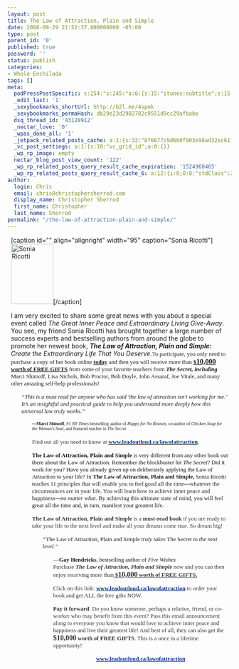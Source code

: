 ```yaml
---
layout: post
title: The Law of Attraction, Plain and Simple
date: 2008-09-29 21:52:37.000000000 -05:00
type: post
parent_id: '0'
published: true
password: ''
status: publish
categories:
- Whole Enchilada
tags: []
meta:
  podPressPostSpecific: s:254:"s:245:"a:6:{s:15:"itunes:subtitle";s:15:"##PostExcerpt##";s:14:"itunes:summary";s:15:"##PostExcerpt##";s:15:"itunes:keywords";s:17:"##WordPressCats##";s:13:"itunes:author";s:10:"##Global##";s:15:"itunes:explicit";s:2:"No";s:12:"itunes:block";s:2:"No";}";";
  _edit_last: '1'
  _sexybookmarks_shortUrl: http://b2l.me/4spmk
  _sexybookmarks_permaHash: db29e23d2982782c9551d9cc29afbabe
  dsq_thread_id: '43128912'
  _nectar_love: '0'
  _wpas_done_all: '1'
  _jetpack_related_posts_cache: a:1:{s:32:"8f6677c9d6b0f903e98ad32ec61f8deb";a:2:{s:7:"expires";i:1504198640;s:7:"payload";a:3:{i:0;a:1:{s:2:"id";i:347;}i:1;a:1:{s:2:"id";i:1110;}i:2;a:1:{s:2:"id";i:1285;}}}}
  _vc_post_settings: a:1:{s:10:"vc_grid_id";a:0:{}}
  _wp_rp_image: empty
  nectar_blog_post_view_count: '122'
  _wp_rp_related_posts_query_result_cache_expiration: '1524960465'
  _wp_rp_related_posts_query_result_cache_6: a:12:{i:0;O:8:"stdClass":2:{s:7:"post_id";s:4:"1285";s:5:"score";s:17:"63.11700900330271";}i:1;O:8:"stdClass":2:{s:7:"post_id";s:3:"398";s:5:"score";s:17:"58.71017018982042";}i:2;O:8:"stdClass":2:{s:7:"post_id";s:3:"737";s:5:"score";s:17:"55.07185330295735";}i:3;O:8:"stdClass":2:{s:7:"post_id";s:3:"427";s:5:"score";s:17:"50.80193692594082";}i:4;O:8:"stdClass":2:{s:7:"post_id";s:4:"1373";s:5:"score";s:17:"48.26945853940958";}i:5;O:8:"stdClass":2:{s:7:"post_id";s:3:"831";s:5:"score";s:17:"48.26945853940958";}i:6;O:8:"stdClass":2:{s:7:"post_id";s:3:"393";s:5:"score";s:17:"48.26945853940958";}i:7;O:8:"stdClass":2:{s:7:"post_id";s:3:"333";s:5:"score";s:17:"44.81047237861496";}i:8;O:8:"stdClass":2:{s:7:"post_id";s:4:"4550";s:5:"score";s:17:"44.69708169127584";}i:9;O:8:"stdClass":2:{s:7:"post_id";s:3:"383";s:5:"score";s:17:"41.94373827972951";}i:10;O:8:"stdClass":2:{s:7:"post_id";s:3:"356";s:5:"score";s:17:"41.94373827972951";}i:11;O:8:"stdClass":2:{s:7:"post_id";s:3:"604";s:5:"score";s:17:"41.23809553048123";}}
author:
  login: Chris
  email: chris@christophersherrod.com
  display_name: Christopher Sherrod
  first_name: Christopher
  last_name: Sherrod
permalink: "/the-law-of-attraction-plain-and-simple/"
---
```

<div style="margin: 1ex;">
<div>
<p><span style="font-size: small; font-family: Georgia; color: #333333;"> </span></p>
<p>[caption id="" align="alignright" width="95" caption="Sonia Ricotti"]<a href="http://www.leadoutloud.ca/lawofattraction/" rel="nofollow"><img title="Sonia Ricotti" src="http://www.leadoutloud.ca/lawofattraction/images/stsonia.jpg" alt="Sonia Ricotti" width="95" height="135" / rel="nofollow"/></a>[/caption]</p>
<p>I am very excited to  share some great news with you about a special event called <em>The Great  Inner Peace and Extraordinary Living Give-Away</em>. You see, my friend  Sonia Ricotti has brought together a large number of success experts  and bestselling authors from around the globe to promote her newest  book, <strong><em>The Law of Attraction, Plain and Simple: </em></strong> <em>Create the Extraordinary Life That You Deserve.</em><span style="font-size: small; font-family: Georgia;">To participate, you only need to purchase  a copy of her book online <strong><span style="text-decoration: underline;">today</span></strong> and then you will receive  more than <strong><span style="text-decoration: underline;">$</span></strong></span><span style="font-size: medium; font-family: Georgia;"><strong><span style="text-decoration: underline;">10,000</span></strong></span><span style="font-size: small; font-family: Georgia;"><strong><span style="text-decoration: underline;"> worth of FREE GIFTS</span></strong> from some  of your favorite teachers from <strong><em>The Secret, including</em></strong> Marci  Shimoff, Lisa Nichols, Bob Proctor, Bob Doyle, John Assaraf, Joe Vitale,  and many other amazing self-help professionals!</span></p>
<ul /><span style="font-size: small; font-family: Georgia;"><em>“This is a must read for anyone  who has said </em></span><span style="font-size: small; font-family: Arial;"><em>‘</em></span><span style="font-size: small; font-family: Georgia;"><em>the law of attraction isn’t working for  me.’ It’s an insightful and practical guide to help you understand  more deeply how this universal law truly works.”</em></span></p>
<ul /><span style="font-size: x-small; font-family: Georgia;"><strong>—Marci Shimoff</strong>, #1 <em> NY Times</em> bestselling author of <em>Happy for No Reason</em>, co-author  of <em>Chicken Soup for the Woman's Soul</em>, and featured teacher in <em> The Secret</em><br />
</span><br />
<span style="font-size: small; font-family: Georgia; color: #333333;">Find out all you need  to know at </span><a href="http://www.leadoutloud.ca/lawofattraction/" target="_blank" rel="nofollow"><span style="font-size: small; font-family: Georgia; color: #003399;" rel="nofollow"><strong rel="nofollow">www.leadoutloud.ca/lawofattraction</strong></span></a><span style="font-size: small; font-family: Georgia; color: #333333;">.</span></p>
<p><span style="font-size: small; font-family: Georgia;"><strong>The Law of Attraction,</strong> <strong>Plain  and Simple</strong> is very different from any other book out there about  the Law of Attraction. Remember the blockbuster hit <em>The Secret</em>?  Did it work for you? Have you already given up on deliberately applying  the Law of Attraction to your life? In <strong>The Law of Attraction,</strong> <strong> Plain and Simple,</strong> Sonia Ricotti teaches 11 principles that will  enable you to feel good all the time</span><span style="font-size: small; font-family: Arial;">—</span><span style="font-size: small; font-family: Georgia;">whatever the circumstances are in your life.  You will learn how to achieve inner peace and happiness</span><span style="font-size: small; font-family: Arial;">—</span><span style="font-size: small; font-family: Georgia;"><em>no matter what</em>. By achieving this ultimate  state of mind, you will feel great all the time and, in turn, manifest  your greatest life.</span></p>
<p><span style="font-size: small; font-family: Georgia; color: #333333;"> <strong>The Law of Attraction,  Plain and Simple</strong> is a <strong>must-read book</strong> if you are ready to  take your life to the next level and make all your dreams come true.  So dream big!</span></p>
<ul /><span style="font-size: small; font-family: Times New Roman;"><em>“</em>The Law of Attraction,  Plain and Simple<em> truly takes </em> The Secret<em> to the next level.”</em></span></p>
<ul /><span style="font-size: small; font-family: Times New Roman;">—<strong>Gay Hendricks</strong>,  bestselling author of <em>Five Wishes</em></span><br />
<span style="font-size: small; font-family: Georgia; color: #333333;">Purchase <strong><em>The  Law of Attraction, Plain and Simple</em></strong> now and you can then enjoy  receiving more than<strong><span style="text-decoration: underline;"> $</span></strong></span><span style="font-size: medium; font-family: Georgia; color: #333333;"><strong><span style="text-decoration: underline;">10,000</span></strong></span><span style="font-size: small; font-family: Georgia; color: #333333;"><strong><span style="text-decoration: underline;"> worth of FREE GIFTS.</span></strong></span></p>
<p><span style="font-size: small; font-family: Georgia; color: #333333;">Click on this link: </span><a href="http://www.leadoutloud.ca/lawofattraction/" target="_blank" rel="nofollow"><span style="font-size: small; font-family: Georgia; color: #003399;" rel="nofollow"><strong rel="nofollow">www.leadoutloud.ca/lawofattraction</strong></span></a><span style="font-size: small; font-family: Georgia; color: #333333;"> to order your book and get  ALL the free gifts NOW.</span></p>
<p><span style="font-size: small; font-family: Georgia; color: #333333;"><strong>Pay it forward</strong>.  Do you know someone, perhaps a relative, friend, or co-worker who may  benefit from this event? Pass this email announcement along to everyone  you know that would love to achieve inner peace and happiness and live  their greatest life! And best of all, they can also get the </span><span style="font-size: medium; font-family: Georgia; color: #333333;"><strong>$10,000</strong></span><span style="font-size: small; font-family: Georgia; color: #333333;"><strong> worth of FREE GIFTS</strong>. This is a once in a lifetime opportunity! </span></p>
<p align="center"><a href="http://www.leadoutloud.ca/lawofattraction/" target="_blank" rel="nofollow"><span style="font-size: small; font-family: Georgia; color: #003399;" rel="nofollow"><strong rel="nofollow">www.leadoutloud.ca/lawofattraction</strong></span></a></p>
</div>
</div>
